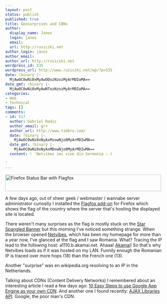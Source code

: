 ```yaml
---
layout: post
status: publish
published: true
title: Geosurprises and CDNs
author:
  display_name: Janos
  login: janos
  email: 
  url: http://rusiczki.net
author_login: janos
author_email: 
author_url: http://rusiczki.net
wordpress_id: 535
wordpress_url: http://www.rusiczki.net/wp/?p=535
date: !binary |-
  MjAwOC0wNi0xMyAwODozNzozMyArMDIwMA==
date_gmt: !binary |-
  MjAwOC0wNi0xMyAwNTozNzozMyArMDIwMA==
categories:
- Web
- Technical
tags: []
comments:
- id: 517
  author: Gabriel Radic
  author_email: gr+
  author_url: http://www.timbru.com/
  date: !binary |-
    MjAwOC0wNi0xNyAxMzowNjo0MyArMDIwMA==
  date_gmt: !binary |-
    MjAwOC0wNi0xNyAxMDowNjo0MyArMDIwMA==
  content: ! 'Netvibes imi vine din Germania :-)

'
---
```

<p><img src="http://www.rusiczki.net/blog/blogpics/firefox-status-bar.png" width="500" height="53" border="0" alt="Firefox Status Bar with Flagfox" class="image"/></p>
<p>A few days ago, out of sheer geek / webmaster / wannabe server administrator curiosity I installed the <a href="https://addons.mozilla.org/en-US/firefox/addon/5791">Flagfox add-on</a> for Firefox which shows the flag of the country where the server that's hosting the displayed site is located.</p>
<p>There weren't many surprises as the flag is mostly stuck on the <a href="http://images.google.com/images?q=star+spangled+banner">Star Spangled Banner</a> but this morning I've noticed something strange. When the browser opened <a href="http://www.netvibes.com">Netvibes</a>, which has been my homepage for more than a year now, I've glanced at the flag and I saw Romania. What? Tracing the IP lead to the following host: a1110.b.akamai.net. Ahaaa! <a href="http://www.akamai.com/">Akamai</a>! So that's why Netvibes loads as if it was hosted on my LAN. Funnily enough the Romanian IP is traced over more hops (18) than the French one (13).</p>
<p>Another "surprise" was en.wikipedia.org resolving to an IP in the Netherlands.</p>
<p>Talking about CDNs (Content Delivery Networks) I remembered about an interesting article I read a few days ago: <a href="http://www.digitalistic.com/2008/06/09/10-easy-steps-to-use-google-app-engine-as-your-own-cdn/">10 Easy Steps to use Google App Engine as your own CDN</a>. And another one I found recently: <a href="http://code.google.com/apis/ajaxlibs/">AJAX Libraries API</a>. Google, the poor man's CDN.</p>
